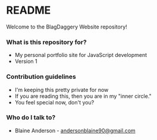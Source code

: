 # README #

Welcome to the BlagDaggery Website repository!

### What is this repository for? ###

* My personal portfolio site for JavaScript development
* Version 1

### Contribution guidelines ###

* I'm keeping this pretty private for now
* If you are reading this, then you are in my "inner circle."
* You feel special now, don't you?

### Who do I talk to? ###

* Blaine Anderson - andersonblaine90@gmail.com